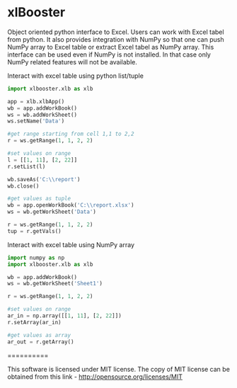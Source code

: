 xlBooster
==========

Object oriented python interface to Excel. Users can work with Excel tabel from python. It also provides integration with 
NumPy so that one can push NumPy array to Excel table or extract Excel tabel as NumPy array. This interface can be used even if NumPy is not installed. In that case only NumPy related features will not be available.

Interact with excel table using python list/tuple 

```python
import xlbooster.xlb as xlb

app = xlb.xlbApp()
wb = app.addWorkBook()
ws = wb.addWorkSheet()
ws.setName('Data')

#get range starting from cell 1,1 to 2,2
r = ws.getRange(1, 1, 2, 2)

#set values on range
l = [[1, 11], [2, 22]]
r.setList(l)

wb.saveAs('C:\\report')
wb.close()

#get values as tuple
wb = app.openWorkBook('C:\\report.xlsx')
ws = wb.getWorkSheet('Data')

r = ws.getRange(1, 1, 2, 2)
tup = r.getVals()
```

Interact with excel table using NumPy array

```python 
import numpy as np
import xlbooster.xlb as xlb

wb = app.addWorkBook()
ws = wb.getWorkSheet('Sheet1')

r = ws.getRange(1, 1, 2, 2)

#set values on range
ar_in = np.array([[1, 11], [2, 22]])
r.setArray(ar_in)

#get values as array
ar_out = r.getArray()
```
==========

This software is licensed under MIT license. The copy of MIT license can be obtained from this link - http://opensource.org/licenses/MIT